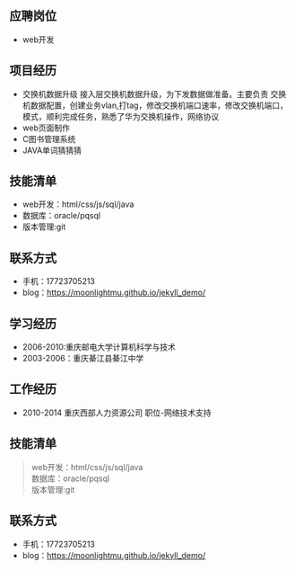 ## 应聘岗位 ##
* web开发


## 项目经历 ##
* 交换机数据升级
接入层交换机数据升级，为下发数据做准备。主要负责
交换机数据配置，创建业务vlan,打tag，修改交换机端口速率，修改交换机端口，模式，顺利完成任务，熟悉了华为交换机操作，网络协议
* web页面制作
* C图书管理系统
* JAVA单词猜猜猜


## 技能清单 ##
* web开发：html/css/js/sql/java<br>
* 数据库：oracle/pqsql<br>
* 版本管理:git<br>


## 联系方式 ##
* 手机：17723705213
* blog：https://moonlightmu.github.io/jekyll_demo/


## 学习经历 ##
* 2006-2010:重庆邮电大学计算机科学与技术<br>
* 2003-2006：重庆綦江县綦江中学<br>


## 工作经历 ##
* 2010-2014 重庆西部人力资源公司 职位-网络技术支持


## 技能清单 ##
> web开发：html/css/js/sql/java<br>
> 数据库：oracle/pqsql<br>
> 版本管理:git<br>


## 联系方式 ##
* 手机：17723705213
* blog：https://moonlightmu.github.io/jekyll_demo/








